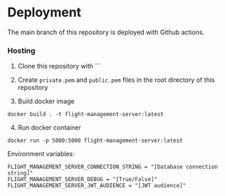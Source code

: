 # Deployment

The main branch of this repository is deployed with Github actions.

### Hosting

1. Clone this repository with ```

2. Create ```private.pem``` and ```public.pem``` files in the root directory of this repository

3. Build docker image

```shell
docker build . -t flight-management-server:latest
```

4. Run docker container

```shell
docker run -p 5000:5000 flight-management-server:latest
```

Environment variables:

```env
FLIGHT_MANAGEMENT_SERVER_CONNECTION_STRING = "[Database connection string]"
FLIGHT_MANAGEMENT_SERVER_DEBUG = "[True/False]"
FLIGHT_MANAGEMENT_SERVER_JWT_AUDIENCE = "[JWT audience]"
```